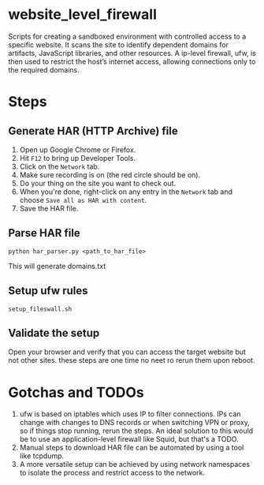 # website_level_firewall
Scripts for creating a sandboxed environment with controlled access to a specific website. It scans the site to identify dependent domains for artifacts, JavaScript libraries, and other resources. A ip-level firewall, ufw, is then used to restrict the host’s internet access, allowing connections only to the required domains.

# Steps

## Generate HAR (HTTP Archive) file
1. Open up Google Chrome or Firefox.
2. Hit `F12` to bring up Developer Tools.
3. Click on the `Network` tab.
4. Make sure recording is on (the red circle should be on).
5. Do your thing on the site you want to check out.
6. When you're done, right-click on any entry in the `Network` tab and choose `Save all as HAR with content`.
7. Save the HAR file.

## Parse HAR file

`python har_parser.py <path_to_har_file>`

This will generate domains.txt

## Setup ufw rules

`setup_fileswall.sh`


## Validate the setup

Open your browser and verify that you can access the target website but not other sites. these steps are one time no neet ro rerun them upon reboot.


# Gotchas and TODOs

1. ufw is based on iptables which uses IP to filter connections. IPs can change with changes to DNS records or when switching VPN or proxy, so if things stop running, rerun the steps. An ideal solution to this would be to use an application-level firewall like Squid, but that's a TODO.
2. Manual steps to download HAR file can be automated by using a tool like tcpdump.
3. A more versatile setup can be achieved by using network namespaces to isolate the process and restrict access to the network.

